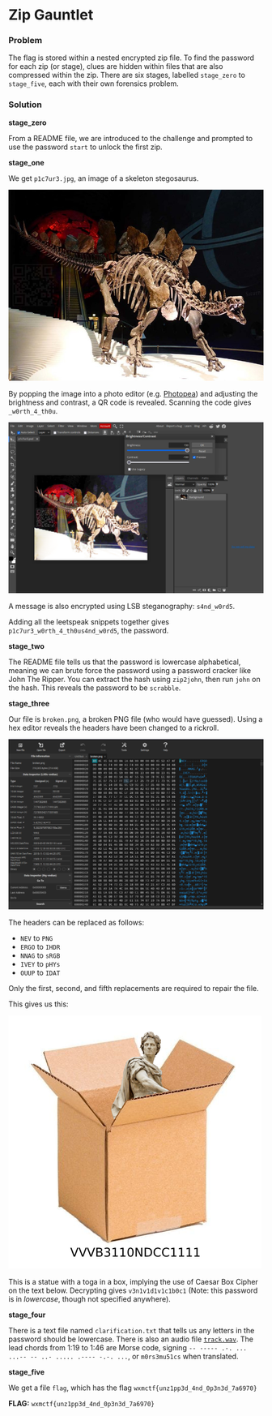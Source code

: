# Zip Gauntlet

### Problem

The flag is stored within a nested encrypted zip file. To find the password for each zip (or stage), clues are hidden within files that are also compressed within the zip. There are six stages, labelled `stage_zero` to `stage_five`, each with their own forensics problem.

### Solution

**stage_zero**

From a README file, we are introduced to the challenge and prompted to use the password `start` to unlock the first zip.

**stage_one**

We get `p1c7ur3.jpg`, an image of a skeleton stegosaurus.

![image](./p1c7ur3.jpg)

By popping the image into a photo editor (e.g. [Photopea](https://www.photopea.com/)) and adjusting the brightness and contrast, a QR code is revealed. Scanning the code gives `_w0rth_4_th0u`.

![image](./s1ss.png)

A message is also encrypted using LSB steganography: `s4nd_w0rd5`.

Adding all the leetspeak snippets together gives `p1c7ur3_w0rth_4_th0us4nd_w0rd5`, the password.

**stage_two**

The README file tells us that the password is lowercase alphabetical, meaning we can brute force the password using a password cracker like John The Ripper. You can extract the hash using `zip2john`, then run `john` on the hash. This reveals the password to be `scrabble`.

**stage_three**

Our file is `broken.png`, a broken PNG file (who would have guessed). Using a hex editor reveals the headers have been changed to a rickroll.

![image](./s3ss.png)

The headers can be replaced as follows:
* `NEV` to `PNG`
* `ERGO` to `IHDR`
* `NNAG` to `sRGB`
* `IVEY` to `pHYs`
* `OUUP` to `IDAT`

Only the first, second, and fifth replacements are required to repair the file.

This gives us this:

![image](./s3fixed.png)

This is a statue with a toga in a box, implying the use of Caesar Box Cipher on the text below. Decrypting gives `v3n1v1d1v1c1b0c1` (Note: this password is in *lowercase*, though not specified anywhere).

**stage_four**

There is a text file named `clarification.txt` that tells us any letters in the password should be lowercase. There is also an audio file [`track.wav`](./track.wav). The lead chords from 1:19 to 1:46 are Morse code, signing `-- ----- .-. ... ...-- -- ..- ..... .---- -.-. ...`, or `m0rs3mu51cs` when translated.

**stage_five**

We get a file `flag`, which has the flag `wxmctf{unz1pp3d_4nd_0p3n3d_7a6970}`

**FLAG:** `wxmctf{unz1pp3d_4nd_0p3n3d_7a6970}`